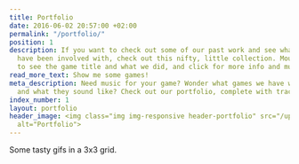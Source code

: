 ```yaml
---
title: Portfolio
date: 2016-06-02 20:57:00 +02:00
permalink: "/portfolio/"
position: 1
description: If you want to check out some of our past work and see what games we
  have been involved with, check out this nifty, little collection. Mouseover an image
  to see the game title and what we did, and click for more info and music.
read_more_text: Show me some games!
meta_description: Need music for your game? Wonder what games we have written for,
  and what they sound like? Check out our portfolio, complete with tracks and videos!
index_number: 1
layout: portfolio
header_image: <img class="img img-responsive header-portfolio" src="/uploads/portfolio_header.png"
  alt="Portfolio">
---
```


Some tasty gifs in a 3x3 grid.
